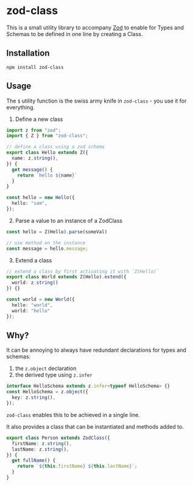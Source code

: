 # zod-class

This is a small utility library to accompany [Zod](https://github.com/colinhacks/zod) to enable for Types and Schemas to be defined in one line by creating a Class.

## Installation

```
npm install zod-class
```

## Usage

The `$` utility function is the swiss army knife in `zod-class` - you use it for everything.

1. Define a new class

```ts
import z from "zod";
import { Z } from "zod-class";

// define a class using a zod schema
export class Hello extends Z({
  name: z.string(),
}) {
  get message() {
    return `hello ${name}`
  }
}

const hello = new Hello({
  hello: "sam",
});
```

2. Parse a value to an instance of a ZodClass
```ts
const hello = Z(Hello).parse(someVal)

// use method on the instance 
const message = hello.message;
```

3. Extend a class

```ts
// extend a class by first activating it with `Z(Hello)`
export class World extends Z(Hello).extend({
  world: z.string()
}) {}

const world = new World({
  hello: "world",
  world: "hello"
});
```

## Why?

It can be annoying to always have redundant declarations for types and schemas:

1. the `z.object` declaration
2. the derived type using `z.infer`

```ts
interface HelloSchema extends z.infer<typeof HelloSchema> {}
const HelloSchema = z.object({
  key: z.string(),
});
```

`zod-class` enables this to be achieved in a single line.

It also provides a class that can be instantiated and methods added to.

```ts
export class Person extends ZodClass({
  firstName: z.string(),
  lastName: z.string(),
}) {
  get fullName() {
    return `${this.firstName} ${this.lastName}`;
  }
}
```

